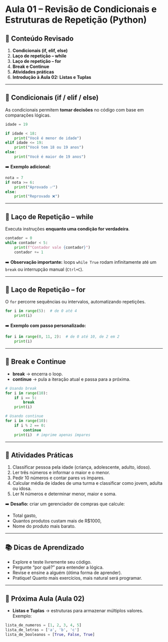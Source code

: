 # Aula 01 – Revisão de Condicionais e Estruturas de Repetição (Python)

## 📌 Conteúdo Revisado
1. **Condicionais (if, elif, else)**  
2. **Laço de repetição – while**  
3. **Laço de repetição – for**  
4. **Break e Continue**  
5. **Atividades práticas**  
6. **Introdução à Aula 02: Listas e Tuplas**

---

## 🔹 Condicionais (if / elif / else)
As condicionais permitem **tomar decisões** no código com base em comparações lógicas.

```python
idade = 19

if idade < 18:
    print("Você é menor de idade")
elif idade <= 19:
    print("Você tem 18 ou 19 anos")
else:
    print("Você é maior de 19 anos")
```

➡️ **Exemplo adicional:**  

```python
nota = 7
if nota >= 6:
    print("Aprovado ✅")
else:
    print("Reprovado ❌")
```

---

## 🔹 Laço de Repetição – while
Executa instruções **enquanto uma condição for verdadeira**.

```python
contador = 0
while contador < 5:
    print(f"Contador vale {contador}")
    contador += 1
```

➡️ **Observação importante:** loops `while True` rodam infinitamente até um `break` ou interrupção manual (`Ctrl+C`).

---

## 🔹 Laço de Repetição – for
O `for` percorre sequências ou intervalos, automatizando repetições.

```python
for i in range(5):  # de 0 até 4
    print(i)
```

➡️ **Exemplo com passo personalizado:**  
```python
for i in range(0, 11, 2):  # de 0 até 10, de 2 em 2
    print(i)
```

---

## 🔹 Break e Continue
- **break** → encerra o loop.  
- **continue** → pula a iteração atual e passa para a próxima.  

```python
# Usando break
for i in range(10):
    if i == 5:
        break
    print(i)

# Usando continue
for i in range(10):
    if i % 2 == 0:
        continue
    print(i)  # imprime apenas ímpares
```

---

## 📝 Atividades Práticas
1. Classificar pessoa pela idade (criança, adolescente, adulto, idoso).  
2. Ler três números e informar o maior e o menor.  
3. Pedir 10 números e contar pares vs ímpares.  
4. Calcular média de idades de uma turma e classificar como jovem, adulta ou idosa.  
5. Ler N números e determinar menor, maior e soma.

➡️ **Desafio:** criar um gerenciador de compras que calcule:
- Total gasto,  
- Quantos produtos custam mais de R$1000,  
- Nome do produto mais barato.  

---

## 📚 Dicas de Aprendizado
- Explore e teste livremente seu código.  
- Pergunte “por quê?” para entender a lógica.  
- Revise e ensine a alguém (ótima forma de aprender).  
- Pratique! Quanto mais exercícios, mais natural será programar.  

---

## 🚀 Próxima Aula (Aula 02)
- **Listas e Tuplas** → estruturas para armazenar múltiplos valores.  
Exemplo:
```python
lista_de_numeros = [1, 2, 3, 4, 5]
lista_de_letras = ['a', 'b', 'c']
lista_de_booleanos = [True, False, True]
```
